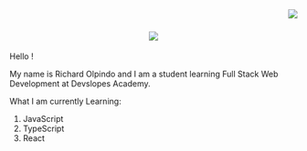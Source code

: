 <img align="right" src="https://visitor-badge.laobi.icu/badge?page_id=djricky808.djricky808"/>

<h1 align="center">
  <a href="https://git/io/typing-svg">
    <img src="https://readme-typing-svg.herokuapp.com/?font=Staatliches&padding=20&background=FFC96F&color=FFA62F&size=64&center=true&vCenter=true&width=500&height=70&duration=4000&lines=Hi+There!+👋🏽;+I'm+Richard+Olpindo!;+I'm+a+Developer." />
  </a>
</h1>



Hello !

My name is Richard Olpindo and I am a student learning Full Stack Web Development at Devslopes Academy.

What I am currently Learning:
1. JavaScript
2. TypeScript
3. React

